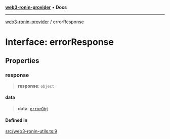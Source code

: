 [**web3-ronin-provider**](../README.md) • **Docs**

***

[web3-ronin-provider](../globals.md) / errorResponse

# Interface: errorResponse

## Properties

### response

> **response**: `object`

#### data

> **data**: [`errorObj`](errorObj.md)

#### Defined in

[src/web3-ronin-utils.ts:9](https://github.com/chuacw/web3-ronin-provider/blob/a0101c455e71e221c1f508afff12749e77bf1fd8/src/web3-ronin-utils.ts#L9)
